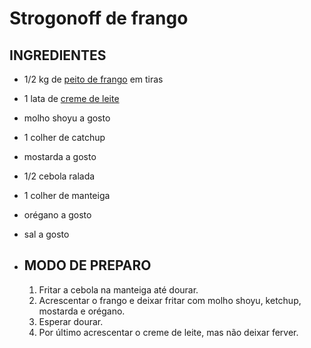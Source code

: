 # Strogonoff de frango

## INGREDIENTES

- 1/2 kg de [peito de frango](https://blog.tudogostoso.com.br/cardapios/receitas-salgadas/peito-de-frango/) em tiras

- 1 lata de [creme de leite](https://blog.tudogostoso.com.br/cardapios/receitas-faceis/receitas-salgadas-com-creme-de-leite/)

- molho shoyu a gosto

- 1 colher de catchup

- mostarda a gosto

- 1/2 cebola ralada

- 1 colher de manteiga

- orégano a gosto

- sal a gosto

- ## MODO DE PREPARO

  1. Fritar a cebola na manteiga até dourar.
  2. Acrescentar o frango e deixar fritar com molho shoyu, ketchup, mostarda e orégano.
  3. Esperar dourar.
  4. Por último acrescentar o creme de leite, mas não deixar ferver.